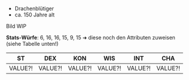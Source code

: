- Drachenblütiger
- ca. 150 Jahre alt

Bild WIP

**Stats-Würfe**: 6, 16, 16, 15, 9, 15 ➜ diese noch den Attributen zuweisen (siehe Tabelle unten!)


| ST      | DEX     | KON     | WIS     | INT     | CHA     |
| ------- | ------- | ------- | ------- | ------- | ------- |
| VALUE?! | VALUE?! | VALUE?! | VALUE?! | VALUE?! | VALUE?! |

